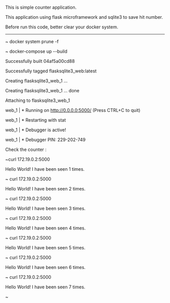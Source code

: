 This is simple counter application.

This application using flask microframework and 
sqlite3 to save hit number.

Before run this code, better clear your docker system.

---
~ docker system prune -f


~ docker-compose up --build


Successfully built 04af5a00cd88

Successfully tagged flasksqlite3_web:latest

Creating flasksqlite3_web_1 ... 

Creating flasksqlite3_web_1 ... done

Attaching to flasksqlite3_web_1

web_1  |  * Running on http://0.0.0.0:5000/ (Press CTRL+C to quit)

web_1  |  * Restarting with stat

web_1  |  * Debugger is active!

web_1  |  * Debugger PIN: 229-202-749



Check the counter :


~curl 172.19.0.2:5000    

Hello World! I have been seen 1 times.


~ curl 172.19.0.2:5000

Hello World! I have been seen 2 times.


~ curl 172.19.0.2:5000

Hello World! I have been seen 3 times.


~ curl 172.19.0.2:5000

Hello World! I have been seen 4 times.


~ curl 172.19.0.2:5000

Hello World! I have been seen 5 times.


~ curl 172.19.0.2:5000

Hello World! I have been seen 6 times.


~ curl 172.19.0.2:5000

Hello World! I have been seen 7 times.

~   

